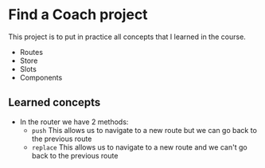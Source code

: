 # Find a Coach project

This project is to put in practice all concepts that I learned in the course.

- Routes
- Store
- Slots
- Components

## Learned concepts

- In the router we have 2 methods:
  - `push` This allows us to navigate to a new route but we can go back to the previous route
  - `replace` This allows us to navigate to a new route and we can't go back to the previous route
